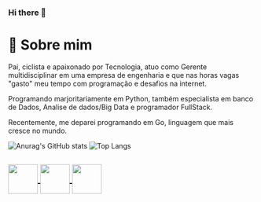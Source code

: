 ### Hi there 👋

<!--
**lerocha1/lerocha1** is a ✨ _special_ ✨ repository because its `README.md` (this file) appears on your GitHub profile.

Here are some ideas to get you started:

- 🔭 I’m currently working on ...
- 🌱 I’m currently learning ...
- 👯 I’m looking to collaborate on ...
- 🤔 I’m looking for help with ...
- 💬 Ask me about ...
- 📫 How to reach me: ...
- 😄 Pronouns: ...
- ⚡ Fun fact: ...
-->
# 🚀 Sobre mim
Pai, ciclista e apaixonado por Tecnologia, atuo como Gerente multidisciplinar em uma empresa de engenharia e que nas horas vagas "gasto" meu tempo com programação e desafios na internet.

Programando marjoritariamente em Python, também especialista em banco de Dados, Analise de dados/Big Data e programador FullStack.

Recentemente, me deparei programando em Go, linguagem que mais cresce no mundo.

![Anurag's GitHub stats](https://github-readme-stats.vercel.app/api?username=lerocha1&show_icons=true&theme=radical) ![Top Langs](https://github-readme-stats.vercel.app/api/top-langs/?username=lerocha1_weight=0.5&count_weight=0.5)

<h2>
    <a href='https://www.github.com/lerocha1'>
    <img align="center" width="60px" src="https://raw.githubusercontent.com/FortAwesome/Font-Awesome/master/svgs/brands/github.svg"> </a>
    <a href='https://www.linkedin.com/in/leandro-rocha-62694730/'>
    <img align="center" width="60px" src="https://raw.githubusercontent.com/FortAwesome/Font-Awesome/master/svgs/brands/linkedin.svg"> </a>
    <span>
    <a href="mailto:leandro@lrcorp.com.br">
    <img align="center" width="60px" src="https://raw.githubusercontent.com/FortAwesome/Font-Awesome/master/svgs/solid/envelope.svg"> </a>
    <span>
</h2>



